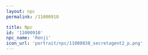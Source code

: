 ```yaml
---
layout: npc
permalink: /11000910

title: Npc
id: '11000910'
npc_name: 'Renji'
icon_url: 'portrait/npc/11000838_secretagent2_p.png'
---
```

